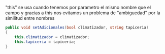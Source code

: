 "this" se usa cuando tenemos por parametro el mismo nombre que el campo
y gracias a this nos evitamos un problema de "ambiguedad" por la similitud
entre nombres

```c#
public void setAdicionales(bool climatizador, string tapiceria)
{
    this.climatizador = climatizador;
    this.tapiceria = tapiceria;
}
```
